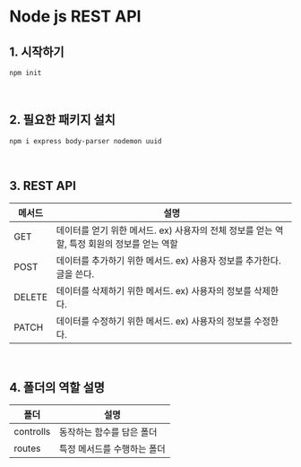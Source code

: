 # Node js REST API
## 1. 시작하기
```
npm init
```

<br>

## 2. 필요한 패키지 설치
```
npm i express body-parser nodemon uuid
```

<br>

## 3. REST API
메서드|설명
---|---
GET|데이터를 얻기 위한 메서드. ex) 사용자의 전체 정보를 얻는 역할, 특정 회원의 정보를 얻는 역할
POST|데이터를 추가하기 위한 메서드. ex) 사용자 정보를 추가한다. 글을 쓴다.
DELETE|데이터를 삭제하기 위한 메서드. ex) 사용자의 정보를 삭제한다.
PATCH|데이터를 수정하기 위한 메서드. ex) 사용자의 정보를 수정한다.

<br>

## 4. 폴더의 역할 설명

폴더|설명
---|---
controlls|동작하는 함수를 담은 폴더
routes|특정 메서드를 수행하는 폴더

